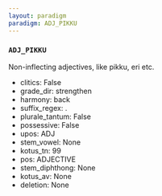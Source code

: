 ```yaml
---
layout: paradigm
paradigm: ADJ_PIKKU
---
```

### ` ADJ_PIKKU `

Non-inflecting adjectives, like pikku, eri etc.
* clitics: False
* grade_dir: strengthen
* harmony: back
* suffix_regex: .
* plurale_tantum: False
* possessive: False
* upos: ADJ
* stem_vowel: None
* kotus_tn: 99
* pos: ADJECTIVE
* stem_diphthong: None
* kotus_av: None
* deletion: None
